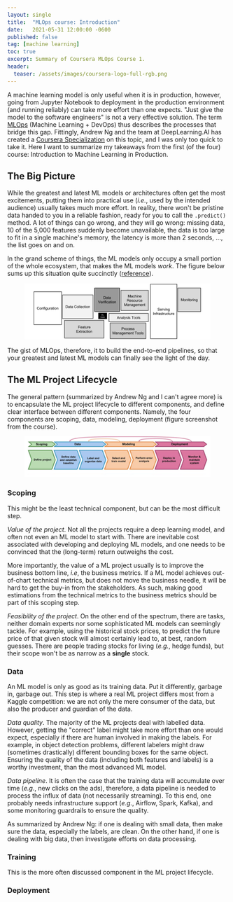 ```yaml
---
layout: single
title:  "MLOps course: Introduction"
date:   2021-05-31 12:00:00 -0600
published: false
tag: [machine learning]
toc: true
excerpt: Summary of Coursera MLOps Course 1.
header:
  teaser: /assets/images/coursera-logo-full-rgb.png
---
```

A machine learning model is only useful when it is in production, however, going from Jupyter Notebook to deployment in the production environment (and running reliably) can take more effort than one expects. "Just give the model to the software engineers" is not a very effective solution. The term [MLOps](https://en.wikipedia.org/wiki/MLOps) (Machine Learning + DevOps) thus describes the processes that bridge this gap. Fittingly, Andrew Ng and the team at DeepLearning.AI has created a [Coursera Specialization](https://www.coursera.org/specializations/machine-learning-engineering-for-production-mlops) on this topic, and I was only too quick to take it. Here I want to summarize my takeaways from the first (of the four) course: Introduction to Machine Learning in Production.

## The Big Picture

While the greatest and latest ML models or architectures often get the most excitements, putting them into practical use (_i.e._, used by the intended audience) usually takes much more effort. In reality, there won't be pristine data handed to you in a reliable fashion, ready for you to call the `.predict()` method. A lot of things can go wrong, and they will go wrong: missing data, 10 of the 5,000 features suddenly become unavailable, the data is too large to fit in a single machine's memory, the latency is more than 2 seconds, ..., the list goes on and on.

In the grand scheme of things, the ML models only occupy a small portion of the whole ecosystem, that makes the ML models *work*. The figure below sums up this situation quite succinctly ([reference](https://papers.nips.cc/paper/2015/file/86df7dcfd896fcaf2674f757a2463eba-Paper.pdf)).
<figure>
<a href="/assets/images/ml_hidden_debt.png"><img src="/assets/images/ml_hidden_debt.png"></a>
</figure>
The gist of MLOps, therefore, it to build the end-to-end pipelines, so that your greatest and latest ML models can finally see the light of the day.

## The ML Project Lifecycle

The general pattern (summarized by Andrew Ng and I can't agree more) is to encapsulate the ML project lifecycle to different components, and define clear interface between different components. Namely, the four components are scoping, data, modeling, deployment (figure screenshot from the course).
<figure>
<a href="/assets/images/mlops_lifecycle.png"><img src="/assets/images/mlops_lifecycle.png"></a>
</figure>

### Scoping
This might be the least technical component, but can be the most difficult step.

*Value of the project*. Not all the projects require a deep learning model, and often not even an ML model to start with. There are inevitable cost associated with developing and deploying ML models, and one needs to be convinced that the (long-term) return outweighs the cost.

More importantly, the value of a ML project usually is to improve the business bottom line, _i.e_, the business metrics. If a ML model achieves out-of-chart technical metrics, but does not move the business needle, it will be hard to get the buy-in from the stakeholders. As such, making good estimations from the technical metrics to the business metrics should be part of this scoping step.

*Feasibility of the project*. On the other end of the spectrum, there are tasks, neither domain experts nor some sophisticated ML models can seemingly tackle. For example, using the historical stock prices, to predict the future price of that given stock will almost certainly lead to, at best, random guesses. There are people trading stocks for living (_e.g._, hedge funds), but their scope won't be as narrow as a **single** stock.

### Data

An ML model is only as good as its training data. Put it differently, garbage in, garbage out. This step is where a real ML project differs most from a Kaggle competition: we are not only the mere consumer of the data, but also the producer and guardian of the data.

*Data quality*. The majority of the ML projects deal with labelled data. However, getting the "correct" label might take more effort than one would expect, especially if there are human involved in making the labels. For example, in object detection problems, different labelers might draw (sometimes drastically) different bounding boxes for the same object. Ensuring the quality of the data (including both features and labels) is a worthy investment, than the most advanced ML model.

*Data pipeline*. It is often the case that the training data will accumulate over time (_e.g._, new clicks on the ads), therefore, a data pipeline is needed to process the influx of data (not necessarily streaming). To this end, one probably needs infrastructure support (_e.g._, Airflow, Spark, Kafka), and some monitoring guardrails to ensure the quality.

As summarized by Andrew Ng: if one is dealing with small data, then make sure the data, especially the labels, are clean. On the other hand, if one is dealing with big data, then investigate efforts on data processing.

### Training

This is the more often discussed component in the ML project lifecycle.

### Deployment